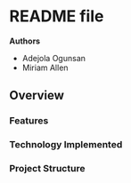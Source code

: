 # README file

**Authors**
* Adejola Ogunsan
* Miriam Allen

## Overview

### Features
### Technology Implemented
### Project Structure
